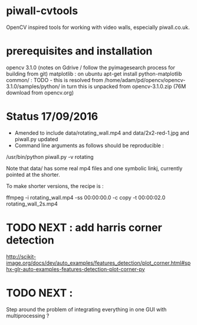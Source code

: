 # piwall-cvtools
OpenCV inspired tools for working with video walls, especially piwall.co.uk.  

# prerequisites and installation
opencv 3.1.0 (notes on Gdrive / follow the pyimagesearch process for building from git)
matplotlib : on ubuntu apt-get install python-matplotlib
common/ : TODO - this is resolved from
/home/adam/pd/opencv/opencv-3.1.0/samples/python/
in turn this is unpacked from opencv-3.1.0.zip (76M download from opencv.org)


# Status 17/09/2016

- Amended to include data/rotating_wall.mp4 and data/2x2-red-1.jpg and piwall.py updated
- Command line arguments as follows should be reproducible :                    

/usr/bin/python piwall.py -v rotating

Note that data/ has some real mp4 files and one symbolic linkj, currently pointed at the shorter.

To make shorter versions, the recipe is : 

ffmpeg -i rotating_wall.mp4 -ss 00:00:00.0 -c copy -t 00:00:02.0 rotating_wall_2s.mp4


# TODO NEXT : add harris corner detection 
http://scikit-image.org/docs/dev/auto_examples/features_detection/plot_corner.html#sphx-glr-auto-examples-features-detection-plot-corner-py

# TODO NEXT :
  Step around the problem of integrating everything in one GUI with
       multiprocessing ?

